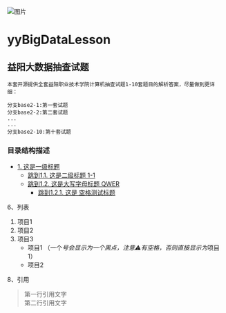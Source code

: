 ![图片](http://www.img.jiaxinai.cn/i/2022/10/24/6356229cd3a5e.jpg)
# yyBigDataLesson
## 益阳大数据抽查试题
```
本套开源提供全套益阳职业技术学院计算机抽查试题1-10套题目的解析答案，尽量做到更详细：

分支base2-1:第一套试题
分支base2-2:第二套试题
...
...
分支base2-10:第十套试题
```

### 目录结构描述
* [1. 这是一级标题](#1-这是一级标题)
  * [跳到1.1. 这是二级标题 1-1](#11-这是二级标题-1-1)
  * [跳到1.2. 这是大写字母标题 QWER](#12-这是大写字母标题-qwer)
    * [跳到1.2.1. 这是 空格测试标题](#121-这是-空格测试标题)
 
6、列表 
1. 项目1  
2. 项目2  
3. 项目3  
   * 项目1 （一个*号会显示为一个黑点，注意⚠️有空格，否则直接显示为*项目1） 
   * 项目2   
 
8、引用
> 第一行引用文字  
> 第二行引用文字   
